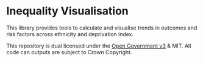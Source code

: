 # Inequality Visualisation

This library provides tools to calculate and visualise trends in outcomes and risk factors across ethnicity and deprivation index.

This repository is dual licensed under the [Open Government v3]([https://www.nationalarchives.gov.uk/doc/open-government-licence/version/3/) & MIT. All code can outputs are subject to Crown Copyright.
